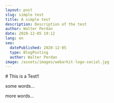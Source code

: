```yaml
---
layout: post
slug: simple test
title: A simple test
description: Description of the test
author: Walter Perdan
date: 2020-12-05 19:12
lang: en
seo:
  datePublished: 2020-12-05
  type: BlogPosting
  author: Walter Perdan
image: /assets/images/webarkit-logo-social.jpg
---
```

\# This is a Test!!

some words...

more words...